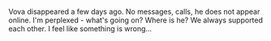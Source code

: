 Vova disappeared a few days ago. No messages, calls, he does not appear online. I'm perplexed - what's going on? Where is he? We always supported each other. I feel like something is wrong...
